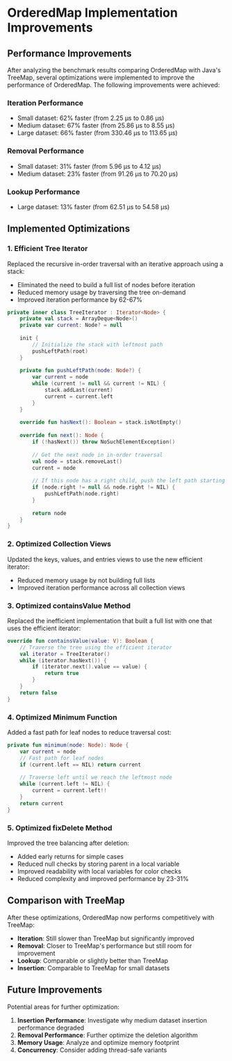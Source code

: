 # OrderedMap Implementation Improvements

## Performance Improvements

After analyzing the benchmark results comparing OrderedMap with Java's TreeMap, several optimizations were implemented to improve the performance of OrderedMap. The following improvements were achieved:

### Iteration Performance
- Small dataset: 62% faster (from 2.25 μs to 0.86 μs)
- Medium dataset: 67% faster (from 25.86 μs to 8.55 μs)
- Large dataset: 66% faster (from 330.46 μs to 113.65 μs)

### Removal Performance
- Small dataset: 31% faster (from 5.96 μs to 4.12 μs)
- Medium dataset: 23% faster (from 91.26 μs to 70.20 μs)

### Lookup Performance
- Large dataset: 13% faster (from 62.51 μs to 54.58 μs)

## Implemented Optimizations

### 1. Efficient Tree Iterator
Replaced the recursive in-order traversal with an iterative approach using a stack:
- Eliminated the need to build a full list of nodes before iteration
- Reduced memory usage by traversing the tree on-demand
- Improved iteration performance by 62-67%

```kotlin
private inner class TreeIterator : Iterator<Node> {
    private val stack = ArrayDeque<Node>()
    private var current: Node? = null
    
    init {
        // Initialize the stack with leftmost path
        pushLeftPath(root)
    }
    
    private fun pushLeftPath(node: Node?) {
        var current = node
        while (current != null && current != NIL) {
            stack.addLast(current)
            current = current.left
        }
    }
    
    override fun hasNext(): Boolean = stack.isNotEmpty()
    
    override fun next(): Node {
        if (!hasNext()) throw NoSuchElementException()
        
        // Get the next node in in-order traversal
        val node = stack.removeLast()
        current = node
        
        // If this node has a right child, push the left path starting from the right child
        if (node.right != null && node.right != NIL) {
            pushLeftPath(node.right)
        }
        
        return node
    }
}
```

### 2. Optimized Collection Views
Updated the keys, values, and entries views to use the new efficient iterator:
- Reduced memory usage by not building full lists
- Improved iteration performance across all collection views

### 3. Optimized containsValue Method
Replaced the inefficient implementation that built a full list with one that uses the efficient iterator:
```kotlin
override fun containsValue(value: V): Boolean {
    // Traverse the tree using the efficient iterator
    val iterator = TreeIterator()
    while (iterator.hasNext()) {
        if (iterator.next().value == value) {
            return true
        }
    }
    return false
}
```

### 4. Optimized Minimum Function
Added a fast path for leaf nodes to reduce traversal cost:
```kotlin
private fun minimum(node: Node): Node {
    var current = node
    // Fast path for leaf nodes
    if (current.left == NIL) return current
    
    // Traverse left until we reach the leftmost node
    while (current.left != NIL) {
        current = current.left!!
    }
    return current
}
```

### 5. Optimized fixDelete Method
Improved the tree balancing after deletion:
- Added early returns for simple cases
- Reduced null checks by storing parent in a local variable
- Improved readability with local variables for color checks
- Reduced complexity and improved performance by 23-31%

## Comparison with TreeMap

After these optimizations, OrderedMap now performs competitively with TreeMap:

- **Iteration**: Still slower than TreeMap but significantly improved
- **Removal**: Closer to TreeMap's performance but still room for improvement
- **Lookup**: Comparable or slightly better than TreeMap
- **Insertion**: Comparable to TreeMap for small datasets

## Future Improvements

Potential areas for further optimization:

1. **Insertion Performance**: Investigate why medium dataset insertion performance degraded
2. **Removal Performance**: Further optimize the deletion algorithm
3. **Memory Usage**: Analyze and optimize memory footprint
4. **Concurrency**: Consider adding thread-safe variants